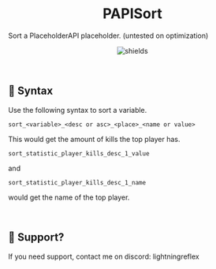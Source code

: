 <h1 style="text-align: center;" id="title">PAPISort</h1>

<p id="description">Sort a PlaceholderAPI placeholder. (untested on optimization)</p>

<p style="text-align: center;"><img src="https://img.shields.io/github/license/LightningReflex/PAPISort" alt="shields"></p>
<p>&nbsp;</p>

<h2>📝 Syntax</h2>
<p>Use the following syntax to sort a variable.</p>

```
sort_<variable>_<desc or asc>_<place>_<name or value>
```

This would get the amount of kills the top player has.
```
sort_statistic_player_kills_desc_1_value
```
and
```
sort_statistic_player_kills_desc_1_name
```
would get the name of the top player.

<p>&nbsp;</p>

<h2>💖 Support?</h2>
If you need support, contact me on discord: lightningreflex